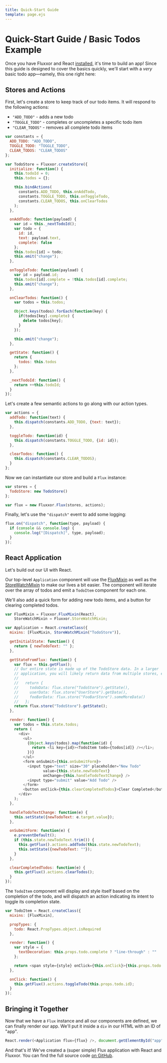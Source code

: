 ```yaml
---
title: Quick-Start Guide
template: page.ejs
---
```


Quick-Start Guide / Basic Todos Example
=======================================

Once you have Fluxxor and React [installed](/guides/installation.html), it's time to build an app! Since this guide is designed to cover the basics quickly, we'll start with a *very* basic todo app—namely, this one right here:

<div id="app"></div>

Stores and Actions
------------------

First, let's create a store to keep track of our todo items. It will respond to the following actions:

* `"ADD_TODO"` - adds a new todo
* `"TOGGLE_TODO"` - completes or uncompletes a specific todo item
* `"CLEAR_TODOS"` - removes all complete todo items

```javascript
var constants = {
  ADD_TODO: "ADD_TODO",
  TOGGLE_TODO: "TOGGLE_TODO",
  CLEAR_TODOS: "CLEAR_TODOS"
};

var TodoStore = Fluxxor.createStore({
  initialize: function() {
    this.todoId = 0;
    this.todos = {};

    this.bindActions(
      constants.ADD_TODO, this.onAddTodo,
      constants.TOGGLE_TODO, this.onToggleTodo,
      constants.CLEAR_TODOS, this.onClearTodos
    );
  },

  onAddTodo: function(payload) {
    var id = this._nextTodoId();
    var todo = {
      id: id,
      text: payload.text,
      complete: false
    };
    this.todos[id] = todo;
    this.emit("change");
  },

  onToggleTodo: function(payload) {
    var id = payload.id;
    this.todos[id].complete = !this.todos[id].complete;
    this.emit("change");
  },

  onClearTodos: function() {
    var todos = this.todos;

    Object.keys(todos).forEach(function(key) {
      if(todos[key].complete) {
        delete todos[key];
      }
    });

    this.emit("change");
  },

  getState: function() {
    return {
      todos: this.todos
    };
  },

  _nextTodoId: function() {
    return ++this.todoId;
  }
});
```

Let's create a few semantic actions to go along with our action types.

```javascript
var actions = {
  addTodo: function(text) {
    this.dispatch(constants.ADD_TODO, {text: text});
  },

  toggleTodo: function(id) {
    this.dispatch(constants.TOGGLE_TODO, {id: id});
  },

  clearTodos: function() {
    this.dispatch(constants.CLEAR_TODOS);
  }
};
```

Now we can instantiate our store and build a `Flux` instance:

```javascript
var stores = {
  TodoStore: new TodoStore()
};

var flux = new Fluxxor.Flux(stores, actions);
```

Finally, let's use the `"dispatch"` event to add some logging:

```javascript
flux.on("dispatch", function(type, payload) {
  if (console && console.log) {
    console.log("[Dispatch]", type, payload);
  }
});
```

React Application
-----------------

Let's build out our UI with React.

Our top-level `Application` component will use the [FluxMixin](/documentation/flux-mixin.html) as well as the [StoreWatchMixin](/documentation/store-watch-mixin.html) to make our lives a bit easier. The component will iterate over the array of todos and emit a `TodoItem` component for each one.

We'll also add a quick form for adding new todo items, and a button for clearing completed todos.

```javascript
var FluxMixin = Fluxxor.FluxMixin(React),
    StoreWatchMixin = Fluxxor.StoreWatchMixin;

var Application = React.createClass({
  mixins: [FluxMixin, StoreWatchMixin("TodoStore")],

  getInitialState: function() {
    return { newTodoText: "" };
  },

  getStateFromFlux: function() {
    var flux = this.getFlux();
    // Our entire state is made up of the TodoStore data. In a larger
    // application, you will likely return data from multiple stores, e.g.:
    //
    //   return {
    //     todoData: flux.store("TodoStore").getState(),
    //     userData: flux.store("UserStore").getData(),
    //     fooBarData: flux.store("FooBarStore").someMoreData()
    //   };
    return flux.store("TodoStore").getState();
  },

  render: function() {
    var todos = this.state.todos;
    return (
      <div>
        <ul>
          {Object.keys(todos).map(function(id) {
            return <li key={id}><TodoItem todo={todos[id]} /></li>;
          })}
        </ul>
        <form onSubmit={this.onSubmitForm}>
          <input type="text" size="30" placeholder="New Todo"
                 value={this.state.newTodoText}
                 onChange={this.handleTodoTextChange} />
          <input type="submit" value="Add Todo" />
        </form>
        <button onClick={this.clearCompletedTodos}>Clear Completed</button>
      </div>
    );
  },

  handleTodoTextChange: function(e) {
    this.setState({newTodoText: e.target.value});
  },

  onSubmitForm: function(e) {
    e.preventDefault();
    if (this.state.newTodoText.trim()) {
      this.getFlux().actions.addTodo(this.state.newTodoText);
      this.setState({newTodoText: ""});
    }
  },

  clearCompletedTodos: function(e) {
    this.getFlux().actions.clearTodos();
  }
});
```

The `TodoItem` component will display and style itself based on the completion of the todo, and will dispatch an action indicating its intent to toggle its completion state.

```javascript
var TodoItem = React.createClass({
  mixins: [FluxMixin],

  propTypes: {
    todo: React.PropTypes.object.isRequired
  },

  render: function() {
    var style = {
      textDecoration: this.props.todo.complete ? "line-through" : ""
    };

    return <span style={style} onClick={this.onClick}>{this.props.todo.text}</span>;
  },

  onClick: function() {
    this.getFlux().actions.toggleTodo(this.props.todo.id);
  }
});
```

Bringing it Together
--------------------

Now that we have a `Flux` instance and all our components are defined, we can finally render our app. We'll put it inside a `div` in our HTML with an ID of "app".

```javascript
React.render(<Application flux={flux} />, document.getElementById("app"));
```

And that's it! We've created a (super simple) Flux application with React and Fluxxor. You can find the full source code [on GitHub](https://github.com/BinaryMuse/fluxxor/tree/master/examples/todo-basic).

<script src="todo-bundle.js"></script>
